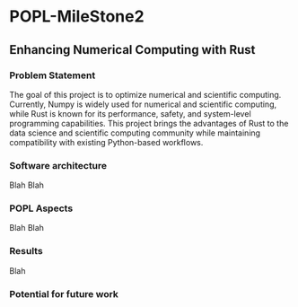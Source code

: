 # POPL-MileStone2

## Enhancing Numerical Computing with Rust
### Problem Statement
The goal of this project is to optimize numerical and scientific computing.
Currently, Numpy is widely used for numerical and scientific computing, while Rust is known for its performance, safety, and system-level programming capabilities. 
This project brings the advantages of Rust to the data science and scientific computing community while maintaining compatibility with existing Python-based workflows.

### Software architecture
Blah Blah

### POPL Aspects
Blah Blah

### Results
Blah

### Potential for future work



